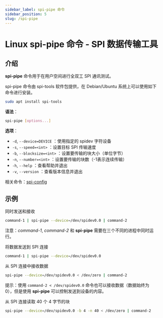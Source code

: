 ```yaml
---
sidebar_label: spi-pipe 命令
sidebar_position: 5
slug: /spi-pipe
---
```


# Linux spi-pipe 命令 - SPI 数据传输工具



## 介绍

**spi-pipe** 命令用于在用户空间进行全双工 SPI 通讯测试。

spi-pipe 命令由 spi-tools 软件包提供，在 Debian/Ubuntu 系统上可以使用如下命令进行安装。

```bash
sudo apt install spi-tools
```

**语法**：

```bash
spi-pipe [options...]
```

**选项**：

- `-d`, `--device=DEVICE` ：使用指定的 spidev 字符设备
- `-s`, `--speed=<int>` ：设置目标 SPI 传输速度
- `-b`, `--blocksize=<int>` ：设置要传输的块大小（单位字节）
- `-n`, `--number=<int>` ：设置要传输的块数（-1表示连续传输）
- `-h`, `--help` ：查看帮助并退出
- `-v`, `--version` ：查看版本信息并退出

相关命令：[spi-config](/linux-command/spi-config)



## 示例

同时发送和接收

```bash
command-1 | spi-pipe --device=/dev/spidev0.0 | command-2
```

注意：*command-1*, *command-2* 和 **spi-pipe** 需要在三个不同的进程中同时运行。

将数据发送到 SPI 连接

```bash
command-1 | spi-pipe --device=/dev/spidev0.0
```

从 SPI 连接中接收数据

```bash
spi-pipe --device=/dev/spidev0.0 < /dev/zero | command-2
```

提示：使用 `command-2 < /dev/spidev0.0` 命令也可以接收数据（数据始终为 0），但是使用 **spi-pipe** 可以控制发送到设备的内容。

从 SPI 连接读取 40 个 4 字节的块

```bash
spi-pipe --device=/dev/spidev0.0 -b 4 -n 40 < /dev/zero | command-2
```

